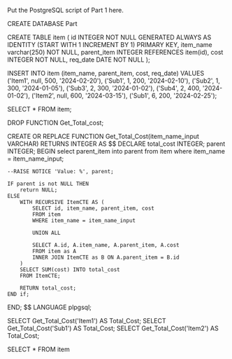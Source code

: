 Put the PostgreSQL script of Part 1 here.

CREATE DATABASE Part

CREATE TABLE item (
    id INTEGER NOT NULL GENERATED ALWAYS AS IDENTITY (START WITH 1 INCREMENT BY 1) PRIMARY KEY,
    item_name varchar(250) NOT NULL,
    parent_item INTEGER REFERENCES item(id),
    cost INTEGER NOT NULL,
    req_date DATE NOT NULL
);

INSERT INTO item (item_name, parent_item, cost, req_date) VALUES
('Item1', null, 500, '2024-02-20'),
('Sub1', 1, 200, '2024-02-10'),
('Sub2', 1, 300, '2024-01-05'),
('Sub3', 2, 300, '2024-01-02'),
('Sub4', 2, 400, '2024-01-02'),
('Item2', null, 600, '2024-03-15'),
('Sub1', 6, 200, '2024-02-25');

SELECT * FROM item;

DROP FUNCTION Get_Total_cost;


CREATE OR REPLACE FUNCTION Get_Total_Cost(item_name_input VARCHAR)
RETURNS INTEGER AS $$
DECLARE
    total_cost INTEGER;
    parent INTEGER;
BEGIN
    select parent_item into parent
    from item
    where item_name = item_name_input;

    --RAISE NOTICE 'Value: %', parent;
    
    IF parent is not NULL THEN
        return NULL;
    ELSE
        WITH RECURSIVE ItemCTE AS (
            SELECT id, item_name, parent_item, cost
            FROM item
            WHERE item_name = item_name_input
            
            UNION ALL
            
            SELECT A.id, A.item_name, A.parent_item, A.cost
            FROM item as A
            INNER JOIN ItemCTE as B ON A.parent_item = B.id
        )
        SELECT SUM(cost) INTO total_cost
        FROM ItemCTE;
        
        RETURN total_cost;
    END if;
END;
$$ LANGUAGE plpgsql;


SELECT Get_Total_Cost('Item1') AS Total_Cost;
SELECT Get_Total_Cost('Sub1') AS Total_Cost;
SELECT Get_Total_Cost('Item2') AS Total_Cost;

SELECT *
FROM item